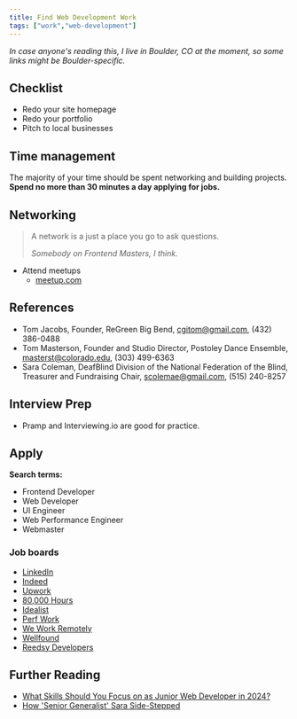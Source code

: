 ```yaml
---
title: Find Web Development Work
tags: ["work","web-development"]
---
```


*In case anyone's reading this, I live in Boulder, CO at the moment, so some links might be Boulder-specific.*

## Checklist

- Redo your site homepage
- Redo your portfolio
- Pitch to local businesses

## Time management

The majority of your time should be spent networking and building projects. **Spend no more than 30 minutes a day applying for jobs.**

## Networking

> A network is a just a place you go to ask questions.
> 
> <cite>Somebody on Frontend Masters, I think.</cite>

- Attend meetups
	- [meetup.com](https://www.meetup.com/home/)

## References

- Tom Jacobs, Founder, ReGreen Big Bend, cgitom@gmail.com, (432) 386-0488
- Tom Masterson, Founder and Studio Director, Postoley Dance Ensemble, masterst@colorado.edu, ‭(303) 499-6363‬
- Sara Coleman, DeafBlind Division of the National Federation of the Blind, Treasurer and Fundraising Chair, ‭scolemae@gmail.com, (515) 240-8257‬

## Interview Prep

- Pramp and Interviewing.io are good for practice.

## Apply

**Search terms:**

- Frontend Developer
- Web Developer
- UI Engineer
- Web Performance Engineer
- Webmaster

### Job boards

- [LinkedIn](https://www.linkedin.com/jobs/)
- [Indeed](https://www.indeed.com/)
- [Upwork](https://www.upwork.com/nx/find-work/)
- [80,000 Hours](https://jobs.80000hours.org/?query=frontend%20developer)
- [Idealist](https://www.idealist.org/en)
- [Perf Work](https://www.perfwork.com/)
- [We Work Remotely](https://weworkremotely.com/)
- [Wellfound](https://wellfound.com/jobs)
- [Reedsy Developers](https://reedsy.com/website/author-website-design)

## Further Reading

- [What Skills Should You Focus on as Junior Web Developer in 2024?](https://frontendmasters.com/blog/what-skills-should-you-focus-on-as-junior-web-developer-in-2024/)
- [How 'Senior Generalist' Sara Side-Stepped](https://sarajoy.dev/blog/saras-side-step/)
